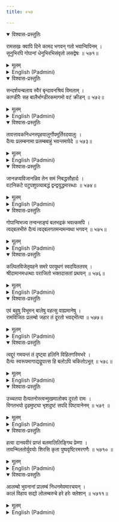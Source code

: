 ```yaml
---
title: ०५७

---
```

<div class="audioEmbed"  caption="सीतालक्ष्मी-वाचनम्" src="https://archive.org/download/nArAyaNIyam-shlokawise-audio/057/057_01.mp3"></div>
<details open><summary>विश्वास-प्रस्तुतिः</summary>

रामसखः क्वापि दिने कामद भगवन् गतो भवान्विपिनम् ।  
सूनुभिरपि गोपानां धेनुभिरभिसंवृतो लसद्वेषः ॥ ५७१॥
</details>
<details><summary>मूलम्</summary>

रामसखः क्वापि दिने कामद भगवन् गतो भवान्विपिनम् ।  
सूनुभिरपि गोपानां धेनुभिरभिसंवृतो लसद्वेषः ॥ ५७१॥
</details>





<details ><summary>English (Padmini)</summary>

Oh Lord who fulfils all our heart's desires ! One day Thou went to the forest, decked in all Thy brilliant finery, along with Balarama and the cows and the cowherd children.

</details>

<div class="audioEmbed"  caption="सीतालक्ष्मी-वाचनम्" src="https://archive.org/download/nArAyaNIyam-shlokawise-audio/057/057_02.mp3"></div>
<details open><summary>विश्वास-प्रस्तुतिः</summary>

सन्दर्शयन्बलाय स्वैरं बृन्दावनश्रियं विमलाम् ।  
काण्डीरैः सह बालैर्भाण्डीरकमागमो वटं क्रीडन् ॥ ५७२॥
</details>
<details><summary>मूलम्</summary>

सन्दर्शयन्बलाय स्वैरं बृन्दावनश्रियं विमलाम् ।  
काण्डीरैः सह बालैर्भाण्डीरकमागमो वटं क्रीडन् ॥ ५७२॥
</details>





<details ><summary>English (Padmini)</summary>

Revealing to Balarama, the pure, scenic beauty of Brindaavana, of Thy own will, and sporting with the children, carrying sticks, Thou came near the banyan tree, called Bhaandeeraka.

</details>

<div class="audioEmbed"  caption="सीतालक्ष्मी-वाचनम्" src="https://archive.org/download/nArAyaNIyam-shlokawise-audio/057/057_03.mp3"></div>
<details open><summary>विश्वास-प्रस्तुतिः</summary>

तावत्तावकनिधनस्पृहयालुर्गोपमूर्तिरदयालुः ।  
दैत्यः प्रलम्बनामा प्रलम्बबाहुं भवन्तमापेदे ॥ ५७३॥
</details>
<details><summary>मूलम्</summary>

तावत्तावकनिधनस्पृहयालुर्गोपमूर्तिरदयालुः ।  
दैत्यः प्रलम्बनामा प्रलम्बबाहुं भवन्तमापेदे ॥ ५७३॥
</details>





<details ><summary>English (Padmini)</summary>

Then the wicked, ruthless demon Pralamba, possessed of long hands, came towards Thee, in the form of a cowherd, with the intention of killing Thee.

</details>

<div class="audioEmbed"  caption="सीतालक्ष्मी-वाचनम्" src="https://archive.org/download/nArAyaNIyam-shlokawise-audio/057/057_04.mp3"></div>
<details open><summary>विश्वास-प्रस्तुतिः</summary>

जानन्नप्यविजानन्निव तेन समं निबद्धसौहार्दः ।  
वटनिकटे पटुपशुपव्याबद्धं द्वन्द्वयुद्धमारब्धाः ॥ ५७४॥
</details>
<details><summary>मूलम्</summary>

जानन्नप्यविजानन्निव तेन समं निबद्धसौहार्दः ।  
वटनिकटे पटुपशुपव्याबद्धं द्वन्द्वयुद्धमारब्धाः ॥ ५७४॥
</details>





<details ><summary>English (Padmini)</summary>

Pretending to be ignorant of his evil intention and his disguise to cheat Thee, Thou befriended him and began to play the game of duel fight, organised by the smart cowherd boys, near the banyan tree.

</details>

<div class="audioEmbed"  caption="सीतालक्ष्मी-वाचनम्" src="https://archive.org/download/nArAyaNIyam-shlokawise-audio/057/057_05.mp3"></div>
<details open><summary>विश्वास-प्रस्तुतिः</summary>

गोपान्विभज्य तन्वन्सङ्घं बलभद्रकं भवत्कमपि ।  
त्वद्बलभीरुं दैत्यं त्वद्बलगतमन्वमन्यथा भगवन् ॥ ५७५॥
</details>
<details><summary>मूलम्</summary>

गोपान्विभज्य तन्वन्सङ्घं बलभद्रकं भवत्कमपि ।  
त्वद्बलभीरुं दैत्यं त्वद्बलगतमन्वमन्यथा भगवन् ॥ ५७५॥
</details>





<details ><summary>English (Padmini)</summary>

Oh Lord ! Dividing the cowherd boys into two teams, one captained by Balarama and the other by Thee, Thou, allowed the demon, who was afraid of Thy strength, to play in Thy team.

</details>

<div class="audioEmbed"  caption="सीतालक्ष्मी-वाचनम्" src="https://archive.org/download/nArAyaNIyam-shlokawise-audio/057/057_06.mp3"></div>
<details open><summary>विश्वास-प्रस्तुतिः</summary>

कल्पितविजेतृवहने समरे परयूथगं स्वदयिततरम् ।  
श्रीदामानमधत्थाः पराजितो भक्तदासतां प्रथयन् ॥ ५७६॥
</details>
<details><summary>मूलम्</summary>

कल्पितविजेतृवहने समरे परयूथगं स्वदयिततरम् ।  
श्रीदामानमधत्थाः पराजितो भक्तदासतां प्रथयन् ॥ ५७६॥
</details>





<details ><summary>English (Padmini)</summary>

In accordance with the rules of the game, that the winner should be carried on the back of the loser, Thou, who lost the fight, carried Thy best friend, Sridaama, (who was in the winning team), on Thy back, thus demonstrating Thy affection for Thy devotees.

</details>

<div class="audioEmbed"  caption="सीतालक्ष्मी-वाचनम्" src="https://archive.org/download/nArAyaNIyam-shlokawise-audio/057/057_07.mp3"></div>
<details open><summary>विश्वास-प्रस्तुतिः</summary>

एवं बहुषु विभूमन् बालेषु वहत्सु वाह्यमानेषु ।  
रामविजितः प्रलम्बो जहार तं दूरतो भवद्भीत्या ॥ ५७७॥
</details>
<details><summary>मूलम्</summary>

एवं बहुषु विभूमन् बालेषु वहत्सु वाह्यमानेषु ।  
रामविजितः प्रलम्बो जहार तं दूरतो भवद्भीत्या ॥ ५७७॥
</details>





<details ><summary>English (Padmini)</summary>

Oh Lord of Infinite Glory ! As the game progressed, those boys who lost were the bearers and those who won were borne by them. Pralamba, who was defeated by Balarama, carried him a long way off, being afraid of Thee.

</details>

<div class="audioEmbed"  caption="सीतालक्ष्मी-वाचनम्" src="https://archive.org/download/nArAyaNIyam-shlokawise-audio/057/057_08.mp3"></div>
<details open><summary>विश्वास-प्रस्तुतिः</summary>

त्वद्दूरं गमयन्तं तं दृष्ट्वा हलिनि विहितगरिमभरे ।  
दैत्यः स्वरूपमागाद्यद्रूपात्स हि बलोऽपि चकितोऽभूत् ॥ ५७८॥
</details>
<details><summary>मूलम्</summary>

त्वद्दूरं गमयन्तं तं दृष्ट्वा हलिनि विहितगरिमभरे ।  
दैत्यः स्वरूपमागाद्यद्रूपात्स हि बलोऽपि चकितोऽभूत् ॥ ५७८॥
</details>





<details ><summary>English (Padmini)</summary>

Seeing that he had been carried a long distance away from Thee, Balarama, increased the weight of his body as much as he could. The demon, (unable to bear the weight), donned his real form, seeing which, even the powerful Balarama, was alarmed.

</details>

<div class="audioEmbed"  caption="सीतालक्ष्मी-वाचनम्" src="https://archive.org/download/nArAyaNIyam-shlokawise-audio/057/057_09.mp3"></div>
<details open><summary>विश्वास-प्रस्तुतिः</summary>

उच्चतया दैत्यतनोस्त्वन्मुखमालोक्य दूरतो रामः ।  
विगतभयो दृढमुष्ट्या भृशदुष्टं सपदि पिष्टवानेनम् ॥ ५७९ ॥
</details>
<details><summary>मूलम्</summary>

उच्चतया दैत्यतनोस्त्वन्मुखमालोक्य दूरतो रामः ।  
विगतभयो दृढमुष्ट्या भृशदुष्टं सपदि पिष्टवानेनम् ॥ ५७९ ॥
</details>





<details ><summary>English (Padmini)</summary>

As the demon was very tall, Balarama, seated on his shoulders, saw Thy face clearly, even from that distance and with his fear gone, by sighting Thee, he struck that most cruel of demons with his sturdy fist and crushed him, instantly.

</details>

<div class="audioEmbed"  caption="सीतालक्ष्मी-वाचनम्" src="https://archive.org/download/nArAyaNIyam-shlokawise-audio/057/057_10.mp3"></div>
<details open><summary>विश्वास-प्रस्तुतिः</summary>

हत्वा दानववीरं प्राप्तं बलमालिलिङ्गिथ प्रेम्णा ।  
तावन्मिलतोर्युवयोः शिरसि कृता पुष्पवृष्टिरमरगणैः ॥ ५७१० ॥
</details>
<details><summary>मूलम्</summary>

हत्वा दानववीरं प्राप्तं बलमालिलिङ्गिथ प्रेम्णा ।  
तावन्मिलतोर्युवयोः शिरसि कृता पुष्पवृष्टिरमरगणैः ॥ ५७१० ॥
</details>





<details ><summary>English (Padmini)</summary>

Thou embraced Balarama, who came back after killing that demon fighter, most affectionately. The gods in heaven, poured a shower of flowers on both Thy heads, as Thou stood together.

</details>

<div class="audioEmbed"  caption="सीतालक्ष्मी-वाचनम्" src="https://archive.org/download/nArAyaNIyam-shlokawise-audio/057/057_11.mp3"></div>
<details open><summary>विश्वास-प्रस्तुतिः</summary>

आलम्बो भुवनानां प्रालम्बं निधनमेवमारचयन् ।  
कालं विहाय सद्यो लोलम्बरुचे हरे हरेः क्लेशान् ॥ ५७११॥
</details>
<details><summary>मूलम्</summary>

आलम्बो भुवनानां प्रालम्बं निधनमेवमारचयन् ।  
कालं विहाय सद्यो लोलम्बरुचे हरे हरेः क्लेशान् ॥ ५७११॥
</details>

<details ><summary>English (Padmini)</summary>

Oh Hari ! Oh Lord, who art the Support of the Worlds, shining with the lustre of black bees ! Oh Guruvayurappa who destroyed Pralamba thus ! May Thou, soon remove my afflictions, without further loss of time.

</details>

